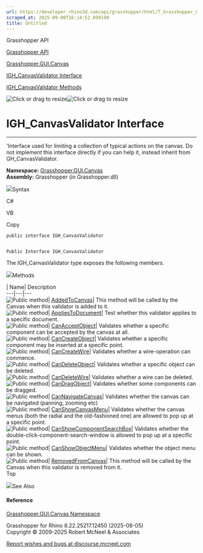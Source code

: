 ```yaml
---
url: https://developer.rhino3d.com/api/grasshopper/html/T_Grasshopper_GUI_Canvas_IGH_CanvasValidator.htm
scraped_at: 2025-09-08T16:14:52.899190
title: Untitled
---
```


Grasshopper API

[Grasshopper API](../html/723c01da-9986-4db2-8f53-6f3a7494df75.htm
"Grasshopper API")

[Grasshopper.GUI.Canvas](../html/N_Grasshopper_GUI_Canvas.htm
"Grasshopper.GUI.Canvas")

[IGH_CanvasValidator
Interface](../html/T_Grasshopper_GUI_Canvas_IGH_CanvasValidator.htm
"IGH_CanvasValidator Interface")

[IGH_CanvasValidator
Methods](../html/Methods_T_Grasshopper_GUI_Canvas_IGH_CanvasValidator.htm
"IGH_CanvasValidator Methods")

![Click or drag to resize](../icons/TocOpen.gif)![Click or drag to
resize](../icons/TocClose.gif)

# IGH_CanvasValidator Interface  
  
---  
  
'Interface used for limiting a collection of typical actions on the canvas. Do
not implement this interface directly if you can help it, instead inherit from
GH_CanvasValidator.

**Namespace:** [Grasshopper.GUI.Canvas](N_Grasshopper_GUI_Canvas.htm)  
**Assembly:** Grasshopper (in Grasshopper.dll)

![](../icons/SectionExpanded.png)Syntax

C#

VB

Copy

    
    
    public interface IGH_CanvasValidator
    
    
    Public Interface IGH_CanvasValidator

The IGH_CanvasValidator type exposes the following members.

![](../icons/SectionExpanded.png)Methods

| Name| Description  
---|---|---  
![Public method](../icons/pubmethod.gif)|
[AddedToCanvas](M_Grasshopper_GUI_Canvas_IGH_CanvasValidator_AddedToCanvas.htm)|
This method will be called by the Canvas when this validator is added to it.  
![Public method](../icons/pubmethod.gif)|
[AppliesToDocument](M_Grasshopper_GUI_Canvas_IGH_CanvasValidator_AppliesToDocument.htm)|
Test whether this validator applies to a specific document.  
![Public method](../icons/pubmethod.gif)|
[CanAcceptObject](M_Grasshopper_GUI_Canvas_IGH_CanvasValidator_CanAcceptObject.htm)|
Validates whether a specific component can be accepted by the canvas at all.  
![Public method](../icons/pubmethod.gif)|
[CanCreateObject](M_Grasshopper_GUI_Canvas_IGH_CanvasValidator_CanCreateObject.htm)|
Validates whether a specific component may be inserted at a specific point.  
![Public method](../icons/pubmethod.gif)|
[CanCreateWire](M_Grasshopper_GUI_Canvas_IGH_CanvasValidator_CanCreateWire.htm)|
Validates whether a wire-operation can commence.  
![Public method](../icons/pubmethod.gif)|
[CanDeleteObject](M_Grasshopper_GUI_Canvas_IGH_CanvasValidator_CanDeleteObject.htm)|
Validates whether a specific object can be deleted.  
![Public method](../icons/pubmethod.gif)|
[CanDeleteWire](M_Grasshopper_GUI_Canvas_IGH_CanvasValidator_CanDeleteWire.htm)|
Validates whether a wire can be deleted.  
![Public method](../icons/pubmethod.gif)|
[CanDragObject](M_Grasshopper_GUI_Canvas_IGH_CanvasValidator_CanDragObject.htm)|
Validates whether some components can be dragged.  
![Public method](../icons/pubmethod.gif)|
[CanNavigateCanvas](M_Grasshopper_GUI_Canvas_IGH_CanvasValidator_CanNavigateCanvas.htm)|
Validates whether the canvas can be navigated (panning, zooming etc)  
![Public method](../icons/pubmethod.gif)|
[CanShowCanvasMenu](M_Grasshopper_GUI_Canvas_IGH_CanvasValidator_CanShowCanvasMenu.htm)|
Validates whether the canvas menus (both the radial and the old-fashioned one)
are allowed to pop up at a specific point.  
![Public method](../icons/pubmethod.gif)|
[CanShowComponentSearchBox](M_Grasshopper_GUI_Canvas_IGH_CanvasValidator_CanShowComponentSearchBox.htm)|
Validates whether the double-click-component-search-window is allowed to pop
up at a specific point.  
![Public method](../icons/pubmethod.gif)|
[CanShowObjectMenu](M_Grasshopper_GUI_Canvas_IGH_CanvasValidator_CanShowObjectMenu.htm)|
Validates whether the object menu can be shown.  
![Public method](../icons/pubmethod.gif)|
[RemovedFromCanvas](M_Grasshopper_GUI_Canvas_IGH_CanvasValidator_RemovedFromCanvas.htm)|
This method will be called by the Canvas when this validator is removed from
it.  
Top

![](../icons/SectionExpanded.png)See Also

#### Reference

[Grasshopper.GUI.Canvas Namespace](N_Grasshopper_GUI_Canvas.htm)

Grasshopper for Rhino 8.22.25217.12450 (2025-08-05)  
Copyright © 2009-2025 Robert McNeel & Associates

[Report wishes and bugs at
discourse.mcneel.com](https://discourse.mcneel.com/c/grasshopper)

